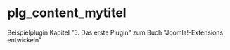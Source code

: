 plg_content_mytitel
===================

Beispielplugin Kapitel "5. Das erste Plugin" zum Buch "Joomla!-Extensions entwickeln"